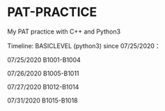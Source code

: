 # PAT-PRACTICE
My PAT practice with C++ and Python3

Timeline:
BASICLEVEL (python3) since 07/25/2020：

07/25/2020 B1001-B1004

07/26/2020 B1005-B1011

07/27/2020 B1012-B1014

07/31/2020 B1015-B1018


